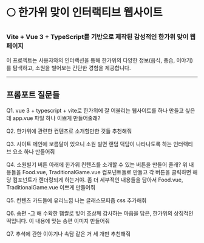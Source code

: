 # 🌕 한가위 맞이 인터랙티브 웹사이트

### Vite + Vue 3 + TypeScript를 기반으로 제작된 감성적인 한가위 맞이 웹페이지

이 프로젝트는 사용자와의 인터랙션을 통해 한가위의 다양한 정보(음식, 풍습, 이야기)를 탐색하고, 소원을 빌어보는 간단한 경험을 제공합니다.

---

## 프롬포트 질문들

Q1. vue 3 + typescript + vite로 한가위에 잘 어울리는 웹사이트를 하나 만들고 싶은데 app.vue 파일 하나 이쁘게 만들어줄래?

Q2. 한가위에 관련한 컨텐츠로 소개할만한 것들 추천해줘

Q3. 사이트 메인에 보름달이 있으니 소원 빌면 랜덤 덕담이 나타나도록 하는 인터랙티브 요소 하나 만들어줘

Q4. 소원빌기 버튼 아래에 한가위 컨텐츠를 소개할 수 있는 버튼을 만들어 줄래? 위 내용들을 Food.vue, TraditionalGame.vue 컴포넌트들로 만들고 각 버튼을 클릭하면 해당 컴포넌트가 렌더링되게 하는거야. 좀 더 세부적인 내용들을 담아서 Food.vue, TraditionalGame.vue 이쁘게 만들어줘

Q5. 컨텐츠 카드들에 유리느낌 나는 글래스모피즘 css 추가해줘

Q6. 송편 -그 해 수확한 햅쌀로 빚어 조상께 감사하는 마음을 담은, 한가위의 상징적인 떡입니다. 이 내용에 맞는 송편 이미지 만들어줘

Q7. 추석에 관한 이야기나 속담 같은 거 세 개만 추천해줘
